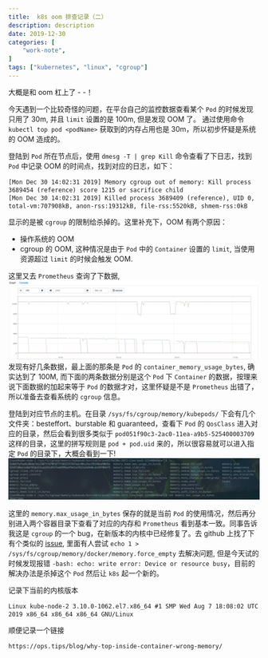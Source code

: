 ```yaml
---
title:  k8s oom 排查记录（二）
description: description
date: 2019-12-30
categories: [
    "work-note",
]
tags: ["kubernetes", "linux", "cgroup"]
---
```


大概是和 oom 杠上了 - -！
<!--more-->

今天遇到一个比较奇怪的问题，在平台自己的监控数据查看某个 `Pod` 的时候发现只用了 30m, 并且 `limit` 设置的是 100m, 但是发现 OOM 了。
通过使用命令 `kubectl top pod <podName>` 获取到的内存占用也是 30m，所以初步怀疑是系统的 OOM 造成的。

登陆到 `Pod` 所在节点后，使用 `dmesg -T | grep Kill` 命令查看了下日志，找到 `Pod` 中记录 OOM 的时间点，找到对应的日志，如下：
```
[Mon Dec 30 14:02:31 2019] Memory cgroup out of memory: Kill process 3689454 (reference) score 1215 or sacrifice child
[Mon Dec 30 14:02:31 2019] Killed process 3689409 (reference), UID 0, total-vm:707908kB, anon-rss:19312kB, file-rss:5520kB, shmem-rss:0kB
```
显示的是被 `cgroup` 的限制给杀掉的。这里补充下，OOM 有两个原因：
- 操作系统的 OOM
- cgroup 的 OOM, 这种情况是由于 `Pod` 中的 `Container` 设置的 `limit`, 当使用资源超过 `limit` 的时候会触发 OOM.

这里又去 `Prometheus` 查询了下数据,
![内容如下](/images/prometheus_memory_pod.png)
发现有好几条数据，最上面的那条是 `Pod` 的 `container_memory_usage_bytes`, 确实达到了 100M, 而下面的两条数据分别是这个 `Pod` 下 `Container` 的数据，按理来说下面数据的加起来等于 `Pod` 的数据才对，这里怀疑是不是 `Prometheus` 出错了，所以准备去查看系统的 `cgroup` 信息。

登陆到对应节点的主机。在目录 `/sys/fs/cgroup/memory/kubepods/` 下会有几个文件夹：besteffort、burstable 和 guaranteed，查看下 `Pod` 的 `QosClass` 进入对应的目录，然后会看到很多类似于 `pod051f90c3-2ac0-11ea-a9b5-525400003709` 这样的目录，这里的拼写规则是 `pod + pod.uid` 来的，所以很容易就可以进入指定 `Pod` 的目录下，大概会看到一下!
![内容](/images/cgroup_memory_container.png)

这里的 `memory.max_usage_in_bytes` 保存的就是当前 `Pod` 的使用情况，然后再分别进入两个容器目录下查看了对应的内存和 `Prometheus` 看到基本一致。同事告诉我这是 `cgroup` 的一个 bug，在新版本的内核中已经修复了。去 github 上找了下有个类似的 [issue](https://github.com/moby/moby/issues/29638), 里面有人尝试 `echo 1 > /sys/fs/cgroup/memory/docker/memory.force_empty` 去解决问题, 但是今天试的时候发现报错 `-bash: echo: write error: Device or resource busy`，目前的解决办法是杀掉这个 `Pod` 然后让 `k8s` 起一个新的。

记录下当前的内核版本
```
Linux kube-node-2 3.10.0-1062.el7.x86_64 #1 SMP Wed Aug 7 18:08:02 UTC 2019 x86_64 x86_64 x86_64 GNU/Linux
```

顺便记录一个链接
```
https://ops.tips/blog/why-top-inside-container-wrong-memory/
```
